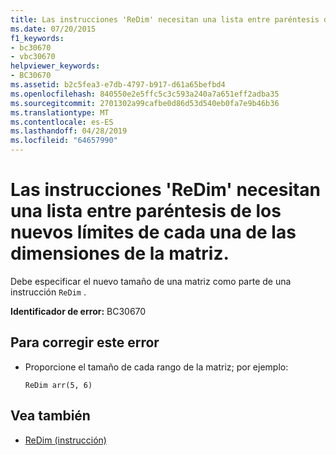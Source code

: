 ```yaml
---
title: Las instrucciones 'ReDim' necesitan una lista entre paréntesis de los nuevos límites de cada una de las dimensiones de la matriz.
ms.date: 07/20/2015
f1_keywords:
- bc30670
- vbc30670
helpviewer_keywords:
- BC30670
ms.assetid: b2c5fea3-e7db-4797-b917-d61a65befbd4
ms.openlocfilehash: 840550e2e5ffc5c3c593a240a7a651eff2adba35
ms.sourcegitcommit: 2701302a99cafbe0d86d53d540eb0fa7e9b46b36
ms.translationtype: MT
ms.contentlocale: es-ES
ms.lasthandoff: 04/28/2019
ms.locfileid: "64657990"
---
```

# <a name="redim-statements-require-a-parenthesized-list-of-the-new-bounds-of-each-dimension-of-the-array"></a>Las instrucciones 'ReDim' necesitan una lista entre paréntesis de los nuevos límites de cada una de las dimensiones de la matriz.
Debe especificar el nuevo tamaño de una matriz como parte de una instrucción `ReDim` .  
  
 **Identificador de error:** BC30670  
  
## <a name="to-correct-this-error"></a>Para corregir este error  
  
- Proporcione el tamaño de cada rango de la matriz; por ejemplo:  
  
    ```  
    ReDim arr(5, 6)  
    ```  
  
## <a name="see-also"></a>Vea también

- [ReDim (instrucción)](../../visual-basic/language-reference/statements/redim-statement.md)
